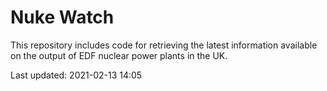 # Nuke Watch

This repository includes code for retrieving the latest information available on the output of EDF nuclear power plants in the UK.

Last updated: 2021-02-13 14:05